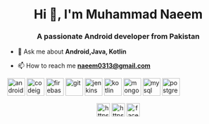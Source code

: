<h1 align="center">Hi 👋, I'm Muhammad Naeem</h1>
<h3 align="center">A passionate Android developer from Pakistan</h3>

- 💬 Ask me about **Android,Java, Kotlin**

- 📫 How to reach me **naeem0313@gmail.com**

<p align="left"><img src="https://devicons.github.io/devicon/devicon.git/icons/android/android-original-wordmark.svg" alt="android" width="40" height="40"/> <img src="https://cdn.worldvectorlogo.com/logos/codeigniter.svg" alt="codeigniter" width="40" height="40"/> <img src="https://www.vectorlogo.zone/logos/firebase/firebase-icon.svg" alt="firebase" width="40" height="40"/> <img src="https://www.vectorlogo.zone/logos/git-scm/git-scm-icon.svg" alt="git" width="40" height="40"/> <img src="https://www.vectorlogo.zone/logos/jenkins/jenkins-icon.svg" alt="jenkins" width="40" height="40"/> <img src="https://www.vectorlogo.zone/logos/kotlinlang/kotlinlang-icon.svg" alt="kotlin" width="40" height="40"/> <img src="https://devicons.github.io/devicon/devicon.git/icons/mongodb/mongodb-original-wordmark.svg" alt="mongodb" width="40" height="40"/> <img src="https://devicons.github.io/devicon/devicon.git/icons/mysql/mysql-original-wordmark.svg" alt="mysql" width="40" height="40"/> <img src="https://devicons.github.io/devicon/devicon.git/icons/postgresql/postgresql-original-wordmark.svg" alt="postgresql" width="40" height="40"/></p><p align="center">
<a href="https://linkedin.com/in/https://www.linkedin.com/in/muhammad-naeem-b0101091/" target="blank"><img align="center" src="https://cdn.jsdelivr.net/npm/simple-icons@3.0.1/icons/linkedin.svg" alt="https://www.linkedin.com/in/muhammad-naeem-b0101091/" height="30" width="30" /></a>
<a href="https://stackoverflow.com/users/https://stackoverflow.com/users/9376686/muhammad-naeem" target="blank"><img align="center" src="https://cdn.jsdelivr.net/npm/simple-icons@3.0.1/icons/stackoverflow.svg" alt="https://stackoverflow.com/users/9376686/muhammad-naeem" height="30" width="30" /></a>
<a href="https://fb.com/facebook.com/muhammad.naeem0313" target="blank"><img align="center" src="https://cdn.jsdelivr.net/npm/simple-icons@3.0.1/icons/facebook.svg" alt="facebook.com/muhammad.naeem0313" height="30" width="30" /></a>
</p>
